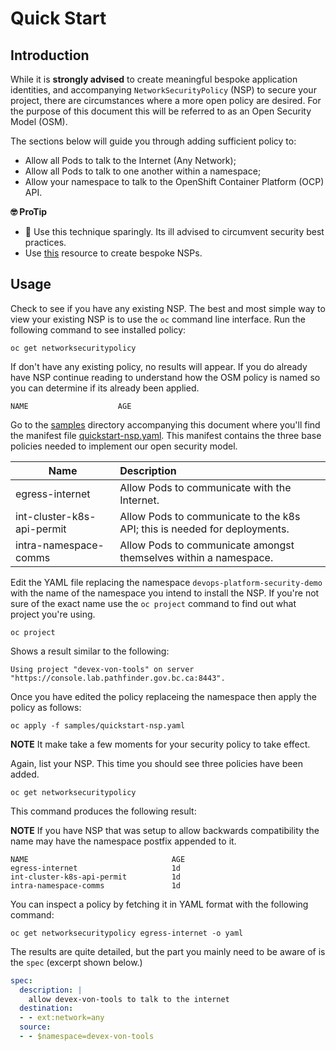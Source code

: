 # Quick Start

## Introduction

While it is **strongly advised** to create meaningful bespoke application identities, and accompanying `NetworkSecurityPolicy` (NSP) to secure your project, there are circumstances where a more open policy are desired. For the purpose of this document this will be referred to as an Open Security Model (OSM).

The sections below will guide you through adding sufficient policy to:

* Allow all Pods to talk to the Internet (Any Network);
* Allow all Pods to talk to one another within a namespace;
* Allow your namespace to talk to the OpenShift Container Platform (OCP) API.

**🤓 ProTip**

* 🚫 Use this technique sparingly. Its ill advised to circumvent security best practices.
* Use [this](./CustomPolicy.md) resource to create bespoke NSPs.

## Usage

Check to see if you have any existing NSP. The best and most simple way to view your existing NSP is to use the `oc` command line interface. Run the following command to see installed policy:

```console
oc get networksecuritypolicy
```

If don't have any existing policy, no results will appear. If you do already have NSP continue reading to understand how the OSM policy is named so you can determine if its already been applied.

```console
NAME                    AGE
```

Go to the [samples](./samples) directory accompanying this document where you'll find the manifest file [quickstart-nsp.yaml](./samples/quickstart-nsp.yaml). This manifest contains the three base policies needed to implement our open security model.

| Name                       | Description     |
| ---------------------------|:----------------|
| egress-internet | Allow Pods to communicate with the Internet.|
| int-cluster-k8s-api-permit | Allow Pods to communicate to the k8s API; this is needed for deployments.|
| intra-namespace-comms | Allow Pods to communicate amongst themselves within a namespace.|

Edit the YAML file replacing the namespace `devops-platform-security-demo` with the name of the namespace you intend to install the NSP. If you're not sure of the exact name use the `oc project` command to find out what project you're using.

```console
oc project
```

Shows a result similar to the following:

```console
Using project "devex-von-tools" on server "https://console.lab.pathfinder.gov.bc.ca:8443".
```

Once you have edited the policy replaceing the namespace then apply the policy as follows:

```console
oc apply -f samples/quickstart-nsp.yaml
```

**NOTE** It make take a few moments for your security policy to take effect.

Again, list your NSP. This time you should see three policies have been added.  

```console
oc get networksecuritypolicy
```

This command produces the following result:

**NOTE** If you have NSP that was setup to allow backwards compatibility the name may have the namespace postfix appended to it.

```console
NAME                                AGE
egress-internet                     1d
int-cluster-k8s-api-permit          1d
intra-namespace-comms               1d
```

You can inspect a policy by fetching it in YAML format with the following command:

```console
oc get networksecuritypolicy egress-internet -o yaml
```

The results are quite detailed, but the part you mainly need to be aware of is the `spec` (excerpt shown below.)

```yaml
spec:
  description: |
    allow devex-von-tools to talk to the internet
  destination:
  - - ext:network=any
  source:
  - - $namespace=devex-von-tools
```
